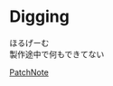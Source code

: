 
# Digging

ほるげーむ  
製作途中で何もできてない

[PatchNote](https://github.com/wancor1/Digginggame/blob/main/PatchNote.md)